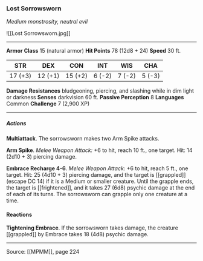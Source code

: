 ### Lost Sorrowsworn
_Medium monstrosity, neutral evil_

![[Lost Sorrowsworn.jpg]]




---

**Armor Class** 15 (natural armor)
**Hit Points** 78 (12d8 + 24)
**Speed** 30 ft.

| STR     | DEX     | CON     | INT     | WIS     | CHA     |
|---------|---------|---------|---------|---------|---------|
| 17 (+3) | 12 (+1) | 15 (+2) | 6 (-2) | 7 (-2) | 5 (-3) |

**Damage Resistances** bludgeoning, piercing, and slashing while in dim light or darkness
**Senses** darkvision 60 ft.
**Passive Perception** 8
**Languages** Common
**Challenge** 7 (2,900 XP)

---

##### Actions
**Multiattack**. The sorrowsworn makes two Arm Spike attacks.

**Arm Spike**. _Melee Weapon Attack:_ +6 to hit, reach 10 ft., one target. Hit: 14 (2d10 + 3) piercing damage.

**Embrace Recharge 4-6**. _Melee Weapon Attack:_ +6 to hit, reach 5 ft., one target. Hit: 25 (4d10 + 3) piercing damage, and the target is [[grappled]] (escape DC 14) if it is a Medium or smaller creature. Until the grapple ends, the target is [[frightened]], and it takes 27 (6d8) psychic damage at the end of each of its turns. The sorrowsworn can grapple only one creature at a time.

#### Reactions
**Tightening Embrace**. If the sorrowsworn takes damage, the creature [[grappled]] by Embrace takes 18 (4d8) psychic damage.


---

Source: [[MPMM]], page 224